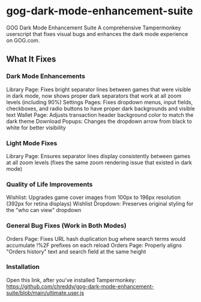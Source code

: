 # gog-dark-mode-enhancement-suite

GOG Dark Mode Enhancement Suite
A comprehensive Tampermonkey userscript that fixes visual bugs and enhances the dark mode experience on GOG.com.

## What It Fixes
### Dark Mode Enhancements
Library Page: Fixes bright separator lines between games that were visible in dark mode, now shows proper dark separators that work at all zoom levels (including 90%)
Settings Pages: Fixes dropdown menus, input fields, checkboxes, and radio buttons to have proper dark backgrounds and visible text
Wallet Page: Adjusts transaction header background color to match the dark theme
Download Popups: Changes the dropdown arrow from black to white for better visibility

### Light Mode Fixes
Library Page: Ensures separator lines display consistently between games at all zoom levels (fixes the same zoom rendering issue that existed in dark mode)

### Quality of Life Improvements
Wishlist: Upgrades game cover images from 100px to 196px resolution (392px for retina displays)
Wishlist Dropdown: Preserves original styling for the "who can view" dropdown

### General Bug Fixes (Work in Both Modes)
Orders Page: Fixes URL hash duplication bug where search terms would accumulate !%2F prefixes on each reload
Orders Page: Properly aligns "Orders history" text and search field at the same height

### Installation
Open this link, after you've installed Tampermonkey: https://github.com/chreddy/gog-dark-mode-enhancement-suite/blob/main/ultimate.user.js

